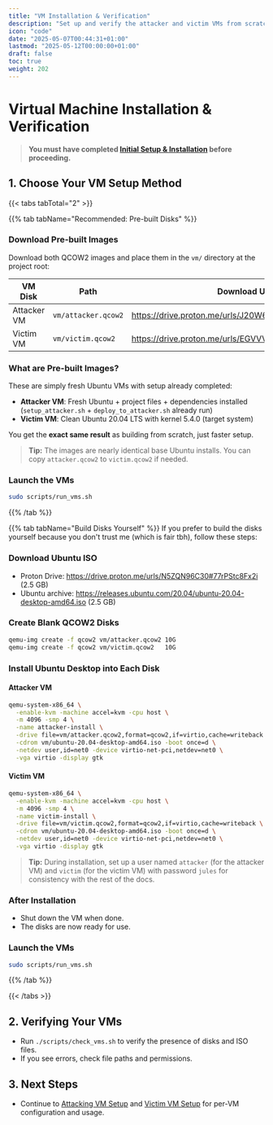 ```yaml
---
title: "VM Installation & Verification"
description: "Set up and verify the attacker and victim VMs from scratch."
icon: "code"
date: "2025-05-07T00:44:31+01:00"
lastmod: "2025-05-12T00:00:00+01:00"
draft: false
toc: true
weight: 202
---
```


# Virtual Machine Installation & Verification

> **You must have completed [Initial Setup & Installation](./environment.md) before proceeding.**

## 1. Choose Your VM Setup Method

{{< tabs tabTotal="2" >}}

{{% tab tabName="Recommended: Pre-built Disks" %}}

### Download Pre-built Images
Download both QCOW2 images and place them in the `vm/` directory at the project root:

| VM Disk          | Path               | Download URL                                           | Size      |
|------------------|--------------------|--------------------------------------------------------|-----------|
| Attacker VM      | `vm/attacker.qcow2`| https://drive.proton.me/urls/J20W6CD998#rB7b5oM6idQC   | 5.6 GB    |
| Victim VM        | `vm/victim.qcow2`  | https://drive.proton.me/urls/EGVVVF6YXW#THevlby2e62E   | 5.6 GB    |

### What are Pre-built Images?

These are simply fresh Ubuntu VMs with setup already completed:

- **Attacker VM**: Fresh Ubuntu + project files + dependencies installed (`setup_attacker.sh` + `deploy_to_attacker.sh` already run)
- **Victim VM**: Clean Ubuntu 20.04 LTS with kernel 5.4.0 (target system)

You get the **exact same result** as building from scratch, just faster setup.

> **Tip:** The images are nearly identical base Ubuntu installs. You can copy `attacker.qcow2` to `victim.qcow2` if needed.

### Launch the VMs
```bash
sudo scripts/run_vms.sh
```

{{% /tab %}}

{{% tab tabName="Build Disks Yourself" %}}
If you prefer to build the disks yourself because you don't trust me (which is fair tbh), follow these steps:

### Download Ubuntu ISO
- Proton Drive: https://drive.proton.me/urls/N5ZQN96C30#77rPStc8Fx2i   (2.5 GB)
- Ubuntu archive: https://releases.ubuntu.com/20.04/ubuntu-20.04-desktop-amd64.iso  (2.5 GB)

### Create Blank QCOW2 Disks
```bash
qemu-img create -f qcow2 vm/attacker.qcow2 10G
qemu-img create -f qcow2 vm/victim.qcow2   10G
```

### Install Ubuntu Desktop into Each Disk
#### Attacker VM
```bash
qemu-system-x86_64 \
  -enable-kvm -machine accel=kvm -cpu host \
  -m 4096 -smp 4 \
  -name attacker-install \
  -drive file=vm/attacker.qcow2,format=qcow2,if=virtio,cache=writeback \
  -cdrom vm/ubuntu-20.04-desktop-amd64.iso -boot once=d \
  -netdev user,id=net0 -device virtio-net-pci,netdev=net0 \
  -vga virtio -display gtk
```
#### Victim VM
```bash
qemu-system-x86_64 \
  -enable-kvm -machine accel=kvm -cpu host \
  -m 4096 -smp 4 \
  -name victim-install \
  -drive file=vm/victim.qcow2,format=qcow2,if=virtio,cache=writeback \
  -cdrom vm/ubuntu-20.04-desktop-amd64.iso -boot once=d \
  -netdev user,id=net0 -device virtio-net-pci,netdev=net0 \
  -vga virtio -display gtk
```

> **Tip:** During installation, set up a user named `attacker` (for the attacker VM) and `victim` (for the victim VM) with password `jules` for consistency with the rest of the docs.

### After Installation
- Shut down the VM when done.
- The disks are now ready for use.

### Launch the VMs
```bash
sudo scripts/run_vms.sh
```

{{% /tab %}}

{{< /tabs >}}

## 2. Verifying Your VMs
- Run `./scripts/check_vms.sh` to verify the presence of disks and ISO files.
- If you see errors, check file paths and permissions.

## 3. Next Steps
- Continue to [Attacking VM Setup](./attacking-vm-setup.md) and [Victim VM Setup](./victim-vm-setup.md) for per-VM configuration and usage.
